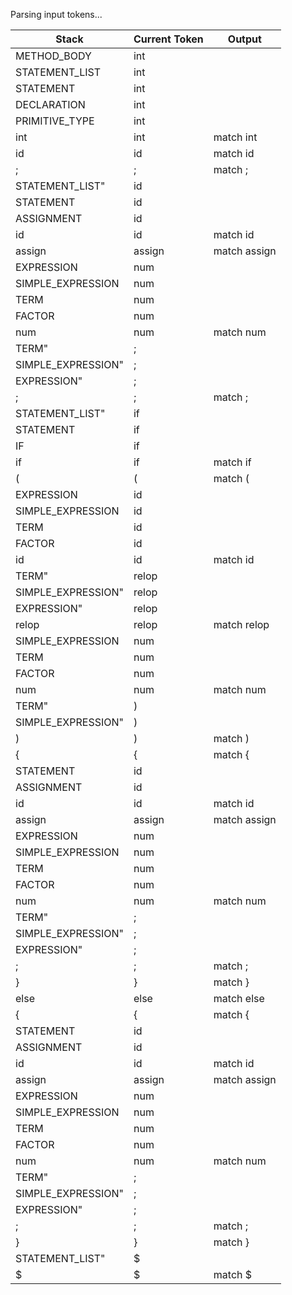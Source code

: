 Parsing input tokens...

| Stack  | Current Token | Output                 |
|--------|---------------|------------------------|
| METHOD_BODY | int | 
| STATEMENT_LIST | int | 
| STATEMENT | int | 
| DECLARATION | int | 
| PRIMITIVE_TYPE | int | 
| int | int | match int |
| id | id | match id |
| ; | ; | match ; |
| STATEMENT_LIST" | id | 
| STATEMENT | id | 
| ASSIGNMENT | id | 
| id | id | match id |
| assign | assign | match assign |
| EXPRESSION | num | 
| SIMPLE_EXPRESSION | num | 
| TERM | num | 
| FACTOR | num | 
| num | num | match num |
| TERM" | ; | 
| SIMPLE_EXPRESSION" | ; | 
| EXPRESSION" | ; | 
| ; | ; | match ; |
| STATEMENT_LIST" | if | 
| STATEMENT | if | 
| IF | if | 
| if | if | match if |
| ( | ( | match ( |
| EXPRESSION | id | 
| SIMPLE_EXPRESSION | id | 
| TERM | id | 
| FACTOR | id | 
| id | id | match id |
| TERM" | relop | 
| SIMPLE_EXPRESSION" | relop | 
| EXPRESSION" | relop | 
| relop | relop | match relop |
| SIMPLE_EXPRESSION | num | 
| TERM | num | 
| FACTOR | num | 
| num | num | match num |
| TERM" | ) | 
| SIMPLE_EXPRESSION" | ) | 
| ) | ) | match ) |
| { | { | match { |
| STATEMENT | id | 
| ASSIGNMENT | id | 
| id | id | match id |
| assign | assign | match assign |
| EXPRESSION | num | 
| SIMPLE_EXPRESSION | num | 
| TERM | num | 
| FACTOR | num | 
| num | num | match num |
| TERM" | ; | 
| SIMPLE_EXPRESSION" | ; | 
| EXPRESSION" | ; | 
| ; | ; | match ; |
| } | } | match } |
| else | else | match else |
| { | { | match { |
| STATEMENT | id | 
| ASSIGNMENT | id | 
| id | id | match id |
| assign | assign | match assign |
| EXPRESSION | num | 
| SIMPLE_EXPRESSION | num | 
| TERM | num | 
| FACTOR | num | 
| num | num | match num |
| TERM" | ; | 
| SIMPLE_EXPRESSION" | ; | 
| EXPRESSION" | ; | 
| ; | ; | match ; |
| } | } | match } |
| STATEMENT_LIST" | $ | 
| $ | $ | match $ |
